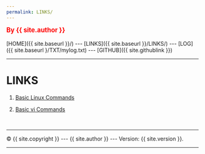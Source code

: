 ```yaml
---
permalink: LINKS/
---
```

<span style="color:red; font-weight:bold; font-size:larger;">By {{ site.author }}</span>
<br><br>
[HOME]({{ site.baseurl }}/) ---
[LINKS]({{ site.baseurl }}/LINKS/) ---
[LOG]({{ site.baseurl }/TXT/mylog.txt) ---
[GITHUB]({{ site.githublink }})
<br>
<hr>

# LINKS

1. [Basic Linux Commands](d)<br>

2. [Basic vi Commands](d)<br>

<br>
<hr>
&copy; {{ site.copyright }} --- {{ site.author }} --- Version: {{ site.version }}.
<hr>
<br> 
